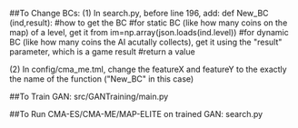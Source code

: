 ##To Change BCs:
(1) In search.py, before line 196, add:
def New_BC (ind,result):
  #how to get the BC
  #for static BC (like how many coins on the map) of a level, get it from im=np.array(json.loads(ind.level))
  #for dynamic BC (like how many coins the AI acutally collects), get it using the "result" parameter, which is a game result
  #return a value
 
(2) In config/cma_me.tml, change the featureX and featureY to the exactly the name of the function ("New_BC" in this case)
 
 

##To Train GAN:
src/GANTraining/main.py

##To Run CMA-ES/CMA-ME/MAP-ELITE on trained GAN:
search.py
